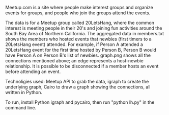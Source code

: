 Meetup.com is a site where people make interest groups and organize events for groups, and people who join the groups attend the events. <br>

The data is for a Meetup group called 20LetsHang, where the common interest is meeting people in their 20's and joining fun activities around the South Bay Area of Northern California. The aggregated data in members.txt shows the members who hosted events that newbies (first timers to a 20LetsHang event) attended. For example, if Person A attended a 20LetsHang event for the first time hosted by Person B, Person B would have Person A on Person B's list of newbies. graph.png shows all the connections mentioned above; an edge represents a host-newbie relationship. It is possible to be disconnected if a member hosts an event before attending an event. <br>

Technoligies used: Meetup API to grab the data, igraph to create the underlying graph, Cairo to draw a graph showing the connections, all written in Python.

To run, install Python igraph and pycairo, then run "python lh.py" in the command line.


